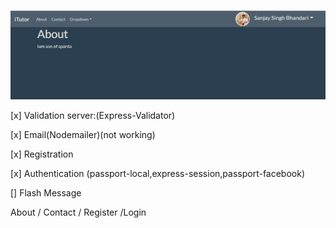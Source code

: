 ![git hub ](https://github.com/thisismrsanjay/template-facebook-local/blob/master/Capture.PNG)

[x] Validation server:(Express-Validator)

[x] Email(Nodemailer)(not working)

[x] Registration 

[x] Authentication (passport-local,express-session,passport-facebook) 

[] Flash Message

About / Contact / Register /Login
